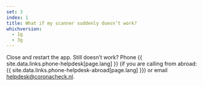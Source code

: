 ```yaml
---
set: 3
index: 1
title: What if my scanner suddenly doesn’t work?
whichversion:
  - 1g
  - 3g
---
```

Close and restart the app. Still doesn’t work? Phone {{ site.data.links.phone-helpdesk[page.lang] }} (if you are calling from abroad: {{ site.data.links.phone-helpdesk-abroad[page.lang] }}) or email [helpdesk@coronacheck.nl](mailto:helpdesk@coronacheck.nl).
